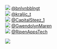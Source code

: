 
 ![](http://pbs.twimg.com/profile_images/1366721678890332162/dqvh22Rg_normal.jpg) [@bnlynbblngt](https://twitter.com/bnlynbblngt)<br>![](http://pbs.twimg.com/profile_images/1360810998647705601/WDtiULCB_normal.jpg) [@kraljic_t](https://twitter.com/kraljic_t)<br>![](http://pbs.twimg.com/profile_images/1368324394045542400/dmnoQEgf_normal.jpg) [@CapitalSteez_1](https://twitter.com/CapitalSteez_1)<br>![](http://pbs.twimg.com/profile_images/1184062568534593537/KwzofxNb_normal.jpg) [@GwendolynMaren](https://twitter.com/GwendolynMaren)<br>![](http://pbs.twimg.com/profile_images/1272497257934290947/I4x1CfiS_normal.jpg) [@RipenAppsTech](https://twitter.com/RipenAppsTech)<br> 

![](https://visitor-badge.laobi.icu/badge?page_id=ponder)
